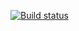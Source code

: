 [![Build status](https://ci.appveyor.com/api/projects/status/9a37jxpgv00mwstx?svg=true)](https://ci.appveyor.com/project/Brejnev1917/postmanecho)